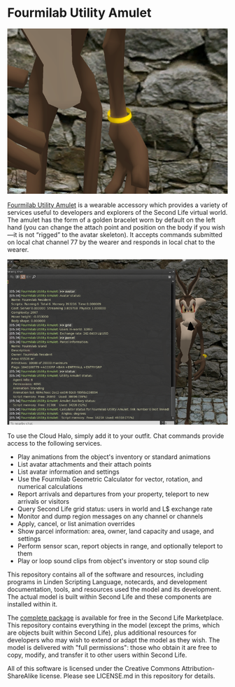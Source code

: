 # Fourmilab Utility Amulet

![Fourmilab Utility Amulet](marketplace/images/amulet_1.png)

[Fourmilab Utility Amulet](https://marketplace.secondlife.com/p/Fourmilab-Utility-Amulet/20582319)
is a wearable accessory which provides a variety of services
useful to developers and explorers of the Second Life virtual
world. The amulet has the form of a golden bracelet worn by
default on the left hand (you can change the attach point
and position on the body if you wish—it is not “rigged” to the
avatar skeleton). It accepts commands submitted on local chat
channel 77 by the wearer and responds in local chat to the wearer.

![Fourmilab Utility Amulet](marketplace/images/amulet_2.png)

To use the Cloud Halo, simply add it to your outfit.  Chat commands
provide access to the following services.

* Play animations from the object's inventory or standard animations
* List avatar attachments and their attach points
* List avatar information and settings
* Use the Fourmilab Geometric Calculator for vector, rotation, and numerical calculations
* Report arrivals and departures from your property, teleport to new arrivals or visitors
* Query Second Life grid status: users in world and L$ exchange rate
* Monitor and dump region messages on any channel or channels
* Apply, cancel, or list animation overrides
* Show parcel information: area, owner, land capacity and usage, and settings
* Perform sensor scan, report objects in range, and optionally teleport to them
* Play or loop sound clips from object's inventory or stop sound clip

This repository contains all of the software and resources,
including programs in Linden Scripting Language,
notecards, and development documentation, tools, and resources
used the model and its development.  The actual model is built
within Second Life and these components are installed within it.

The
[complete package](https://marketplace.secondlife.com/p/Fourmilab-Utility-Amulet/20582319)
is available for free in the Second Life Marketplace.  This
repository contains everything in the model (except the prims,
which are objects built within Second Life), plus additional
resources for developers who may wish to extend or adapt the
model as they wish.  The model is delivered with "full permissions":
those who obtain it are free to copy, modify, and transfer it to
other users within Second Life.

All of this software is licensed under the Creative Commons
Attribution-ShareAlike license.  Please see LICENSE.md in this
repository for details.
